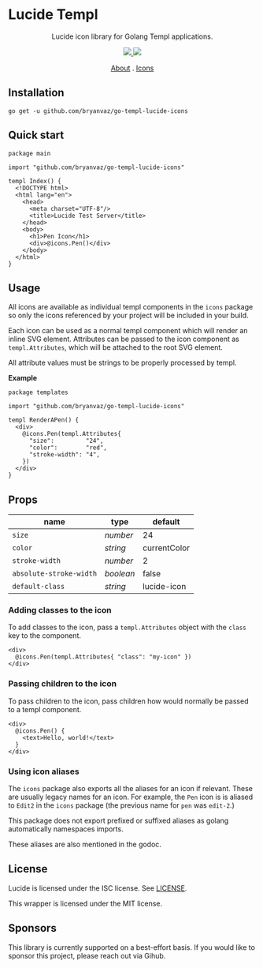 
# Lucide Templ

<div align="center">

Lucide icon library for Golang Templ applications.

<p align="center">
  <a href="https://pkg.go.dev/github.com/bryanvaz/go-templ-lucide-icons">
    <img src="https://img.shields.io/badge/%F0%9F%93%9A%20godoc-pkg-00ACD7.svg?color=00ACD7">
  </a>
  <a href="https://goreportcard.com/report/github.com/bryanvaz/go-templ-lucide-icons">
    <img src="https://goreportcard.com/badge/github.com/bryanvaz/go-templ-lucide-icons">
  </a>
</p>

[About](https://lucide.dev/guide/)
.
[Icons](https://lucide.dev/icons/)

</div>

## Installation

`go get -u github.com/bryanvaz/go-templ-lucide-icons`

## Quick start

```templ
package main

import "github.com/bryanvaz/go-templ-lucide-icons"

templ Index() {
  <!DOCTYPE html>
  <html lang="en">
    <head>
      <meta charset="UTF-8"/>
      <title>Lucide Test Server</title>
    </head>
    <body>
      <h1>Pen Icon</h1>
      <div>@icons.Pen()</div>
    </body>
  </html>
}
```

## Usage

All icons are available as individual templ components in the `icons` package
so only the icons referenced by your project will be included in your build. 

Each icon can be used as a normal templ component which will render an inline
SVG element. Attributes can be passed to the icon component as `templ.Attributes`, which 
will be attached to the root SVG element.

All attribute values must be strings to be properly processed by templ.

**Example**

```templ
package templates

import "github.com/bryanvaz/go-templ-lucide-icons"

templ RenderAPen() {
  <div>
    @icons.Pen(templ.Attributes{
      "size":         "24",
      "color":        "red",
      "stroke-width": "4",
    })
  </div>
}
```

## Props

|  name                   |   type    |  default     |
| ----------------------- | --------- | ------------ |
| `size`                  | *number*  | 24           |
| `color`                 | *string*  | currentColor |
| `stroke-width`          | *number*  | 2            |
| `absolute-stroke-width` | *boolean* | false        |
| `default-class`         | *string*  | lucide-icon  |

### Adding classes to the icon

To add classes to the icon, pass a `templ.Attributes` object with the `class` key
to the component.

```templ
<div>
  @icons.Pen(templ.Attributes{ "class": "my-icon" })
</div>
```

### Passing children to the icon

To pass children to the icon, pass children how would normally be passed to a
templ component.

```templ
<div>
  @icons.Pen() {
    <text>Hello, world!</text>
  }
</div>
```

### Using icon aliases

The `icons` package also exports all the aliases for an icon if relevant.
These are usually legacy names for an icon. For example, the `Pen` icon is
is aliased to `Edit2` in the `icons` package (the previous name for `pen` was
`edit-2`.)

This package does not export prefixed or suffixed aliases as golang automatically
namespaces imports.

These aliases are also mentioned in the godoc.

### 

## License

Lucide is licensed under the ISC license. See [LICENSE](https://lucide.dev/license).

This wrapper is licensed under the MIT license.

## Sponsors

This library is currently supported on a best-effort basis. 
If you would like to sponsor this project, please reach out via Gihub.

